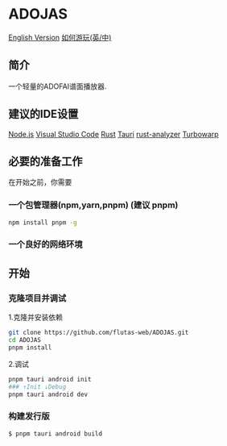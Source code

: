 # ADOJAS
[English Version](README.md)
[如何游玩(英/中)](HOWTOPLAY_ALL.md)
## 简介
一个轻量的ADOFAI谱面播放器.

## 建议的IDE设置
[Node.js](https://nodejs.org/zh-cn)
[Visual Studio Code](https://code.visualstudio.com/)
[Rust](https://www.rust-lang.org/)
[Tauri](https://marketplace.visualstudio.com/items?itemName=tauri-apps.tauri-vscode) 
[rust-analyzer](https://marketplace.visualstudio.com/items?itemName=rust-lang.rust-analyzer)
[Turbowarp](https://turbowarp.org/desktop)

## 必要的准备工作
在开始之前，你需要

### 一个包管理器(npm,yarn,pnpm) (建议 pnpm)
```sh
npm install pnpm -g
```

### 一个良好的网络环境

## 开始

### 克隆项目并调试
1.克隆并安装依赖
```sh
git clone https://github.com/flutas-web/ADOJAS.git
cd ADOJAS
pnpm install
```

2.调试
```sh
pnpm tauri android init
### ↑Init ↓Debug
pnpm tauri android dev
```

### 构建发行版
```
$ pnpm tauri android build
```



